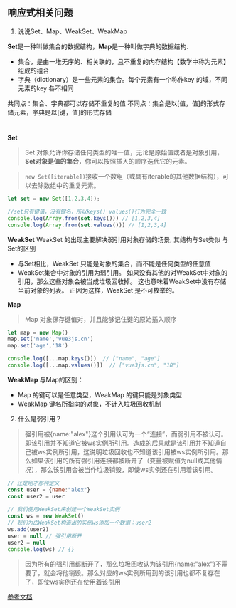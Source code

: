 ## 响应式相关问题
1. 说说Set、Map、WeakSet、WeakMap

**Set**是一种叫做集合的数据结构，**Map**是一种叫做字典的数据结构.
* 集合，是由一堆无序的、相关联的，且不重复的内存结构【数学中称为元素】组成的组合
* 字典（dictionary）是一些元素的集合。每个元素有一个称作key 的域，不同元素的key 各不相同

共同点：集合、字典都可以存储不重复的值
不同点：集合是以[值，值]的形式存储元素，字典是以[键，值]的形式存储
#
**Set**

> Set 对象允许你存储任何类型的唯一值，无论是原始值或者是对象引用，**Set对象是值的集合**，你可以按照插入的顺序迭代它的元素。

> `new Set([iterable])`接收一个数组（或具有iterable的其他数据结构），可以去除数组中的重复元素。

```JavaScript
let set = new Set([1,2,3,4]);

//set只有键值，没有键名，所以keys() values()行为完全一致
console.log(Array.from(set.keys())) // [1,2,3,4]
console.log(Array.from(set.values())) // [1,2,3,4]
```

**WeakSet**
WeakSet 的出现主要解决弱引用对象存储的场景, 其结构与Set类似
与Set的区别

* 与Set相比，WeakSet 只能是对象的集合，而不能是任何类型的任意值
* WeakSet集合中对象的引用为弱引用。 如果没有其他的对WeakSet中对象的引用，那么这些对象会被当成垃圾回收掉。 这也意味着WeakSet中没有存储当前对象的列表。 正因为这样，WeakSet 是不可枚举的。

**Map**
> Map 对象保存键值对，并且能够记住键的原始插入顺序

```JavaScript
let map = new Map()
map.set('name','vue3js.cn')
map.set('age','18')

console.log([...map.keys()])  // ["name", "age"]
console.log([...map.values()])  // ["vue3js.cn", "18"]
```

**WeakMap**
与Map的区别：
* Map 的键可以是任意类型，WeakMap 的键只能是对象类型
* WeakMap 键名所指向的对象，不计入垃圾回收机制


2. 什么是弱引用？
> 强引用被{name:"alex"}这个引用认可为一个“连接”，而弱引用不被认可。即该引用并不知道它被ws实例所引用。造成的后果就是该引用并不知道自己被ws实例所引用，这说明垃圾回收也不知道该引用被ws实例所引用。那么如果该引用的所有强引用连接都被断开了（变量被赋值为null或其他情况），那么该引用会被当作垃圾销毁，即使ws实例还在引用着该引用。

``` JavaScript
// 还是刚才那种定义
const user = {name:"alex"}
const user2 = user
​
// 我们使用WeakSet来创建一个WeakSet实例
const ws = new WeakSet()
// 我们为由WeakSet构造出的实例ws添加一个数据：user2
ws.add(user2)
user = null // 强引用断开
user2 = null
console.log(ws) // {}

```
> 因为所有的强引用都断开了，那么垃圾回收认为该引用{name:"alex"}不需要了，就会将他销毁。那么对应的ws实例所用到的该引用也都不复存在了，即使ws实例还在使用着该引用

[参考文档](https://juejin.cn/post/7039678880071827463)